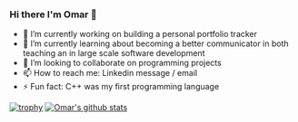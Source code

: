 ### Hi there I'm Omar 👋 

- 🔭 I’m currently working on building a personal portfolio tracker
- 🌱 I’m currently learning about becoming a better communicator in both teaching an in large scale software development
- 👯 I’m looking to collaborate on programming projects
- 📫 How to reach me: Linkedin message / email
- ⚡ Fun fact: C++ was my first programming language

[![trophy](https://github-profile-trophy.vercel.app/?username=omar2535&row=1)](https://github.com/ryo-ma/github-profile-trophy)
[![Omar's github stats](https://github-readme-stats.vercel.app/api?username=omar2535)](https://github.com/anuraghazra/github-readme-stats)
